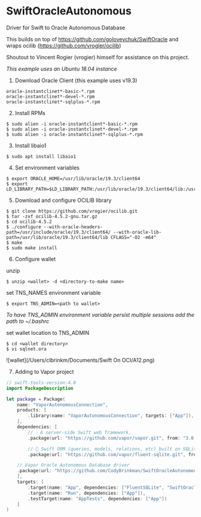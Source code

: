 # SwiftOracleAutonomous
Driver for Swift to Oracle Autonomous Database

This builds on top of https://github.com/goloveychuk/SwiftOracle and wraps ocilib (https://github.com/vrogier/ocilib)

Shoutout to Vincent Rogier (vrogier) himself for assistance on this project.

_This example uses an Ubuntu 18.04 instance_

1. Download Oracle Client (this example uses v19.3)
```
oracle-instantclinet*-basic-*.rpm
oracle-instantclinet*-devel-*.rpm
oracle-instantclinet*-sqlplus-*.rpm
```

2. Install RPMs
```
$ sudo alien -i oracle-instantclient*-basic-*.rpm
$ sudo alien -i oracle-instantclinet*-devel-*.rpm
$ sudo alien -i oracle-instantclinet*-sqlplus-*.rpm
```

3. Install libaio1
```
$ sudo apt install libaio1
```

4. Set environment variables
```
$ export ORACLE_HOME=/usr/lib/oracle/19.3/client64
$ export LD_LIBRARY_PATH=$LD_LIBRARY_PATH:/usr/lib/oracle/19.3/client64/lib:/usr/local/lib
```

5. Download and configure OCILIB library
```
$ git clone https://github.com/vrogier/ocilib.git
$ tar -zxf ocilib-4.5.2-gnu.tar.gz
$ cd ocilib-4.5.2
$ ./configure --with-oracle-headers-path=/usr/include/oracle/19.3/client64/ --with-oracle-lib-path=/usr/lib/oracle/19.3/client64/lib CFLAGS="-O2 -m64"
$ make
$ sudo make install
```

6. Configure wallet

unzip
```
$ unzip <wallet> -d <directory-to-make name>
```
set TNS_NAMES environment variable
```
$ export TNS_ADMIN=<path to wallet>
```
_To have TNS_ADMIN environment variable persist multiple sessions add the path to ~/.bashrc_

set wallet location to TNS_ADMIN
```
$ cd <wallet directory>
$ vi sqlnet.ora
```
![wallet](/Users/clbrinkm/Documents/Swift On OCI/A12.png)




7. Adding to Vapor project
```swift
// swift-tools-version:4.0
import PackageDescription

let package = Package(
    name: "VaporAutonomousConnection",
    products: [
        .library(name: "VaporAutonomousConnection", targets: ["App"]),
    ],
    dependencies: [
        // 💧 A server-side Swift web framework.
        .package(url: "https://github.com/vapor/vapor.git", from: "3.0.0"),

        // 🔵 Swift ORM (queries, models, relations, etc) built on SQLite 3.
        .package(url: "https://github.com/vapor/fluent-sqlite.git", from: "3.0.0"),

	// Vapor Oracle Autonomous Database driver
	.package(url: "https://github.com/CodyBrinkman/SwiftOracleAutonomous.git", from: "2.0.4")
    ],
    targets: [
        .target(name: "App", dependencies: ["FluentSQLite", "SwiftOracleAutonomous", "Vapor"]),
        .target(name: "Run", dependencies: ["App"]),
        .testTarget(name: "AppTests", dependencies: ["App"])
    ]
)
```
